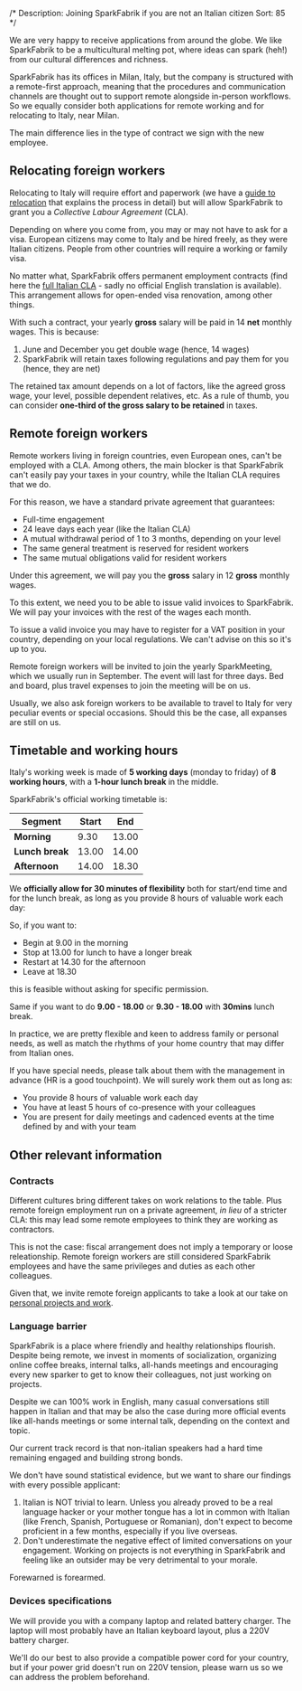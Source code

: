 /*
Description: Joining SparkFabrik if you are not an Italian citizen
Sort: 85
*/

We are very happy to receive applications from around the globe. We like SparkFabrik to be a multicultural melting pot, where ideas can spark (heh!) from our cultural differences and richness.

SparkFabrik has its offices in Milan, Italy, but the company is structured with a remote-first approach, meaning that the procedures and communication channels are thought out to support remote alongside in-person workflows.  
So we equally consider both applications for remote working and for relocating to Italy, near Milan.

The main difference lies in the type of contract we sign with the new employee.

## Relocating foreign workers

Relocating to Italy will require effort and paperwork (we have a [guide to relocation](../guides/relocating-to-italy.md) that explains the process in detail) but will allow SparkFabrik to grant you a _Collective Labour Agreement_ (CLA).

Depending on where you come from, you may or may not have to ask for a visa. European citizens may come to Italy and be hired freely, as they were Italian citizens. People from other countries will require a working or family visa.

No matter what, SparkFabrik offers permanent employment contracts (find here the [full Italian CLA](https://www.contrattocommercio.it) - sadly no official English translation is available). This arrangement allows for open-ended visa renovation, among other things.

With such a contract, your yearly **gross** salary will be paid in 14 **net** monthly wages. This is because:

1. June and December you get double wage (hence, 14 wages)
2. SparkFabrik will retain taxes following regulations and pay them for you (hence, they are net)

The retained tax amount depends on a lot of factors, like the agreed gross wage, your level, possible dependent relatives, etc. As a rule of thumb, you can consider **one-third of the gross salary to be retained** in taxes.

## Remote foreign workers

Remote workers living in foreign countries, even European ones, can't be employed with a CLA. Among others, the main blocker is that SparkFabrik can't easily pay your taxes in your country, while the Italian CLA requires that we do.

For this reason, we have a standard private agreement that guarantees:

* Full-time engagement
* 24 leave days each year (like the Italian CLA)
* A mutual withdrawal period of 1 to 3 months, depending on your level
* The same general treatment is reserved for resident workers
* The same mutual obligations valid for resident workers

Under this agreement, we will pay you the **gross** salary in 12 **gross** monthly wages.

To this extent, we need you to be able to issue valid invoices to SparkFabrik. We will pay your invoices with the rest of the wages each month.

To issue a valid invoice you may have to register for a VAT position in your country, depending on your local regulations. We can't advise on this so it's up to you.

Remote foreign workers will be invited to join the yearly SparkMeeting, which we usually run in September. The event will last for three days. Bed and board, plus travel expenses to join the meeting will be on us.

Usually, we also ask foreign workers to be available to travel to Italy for very peculiar events or special occasions. Should this be the case, all expanses are still on us.

## Timetable and working hours

Italy's working week is made of **5 working days** (monday to friday) of **8 working hours**, with a **1-hour lunch break** in the middle.

SparkFabrik's official working timetable is:

| Segment | Start | End |
| --- | --- | --- |
| **Morning** | 9.30 | 13.00 |
| **Lunch break** | 13.00 | 14.00 |
| **Afternoon** | 14.00 | 18.30 |

We **officially allow for 30 minutes of flexibility** both for start/end time and for the lunch break, as long as you provide 8 hours of valuable work each day:

So, if you want to:

* Begin at 9.00 in the morning
* Stop at 13.00 for lunch to have a longer break
* Restart at 14.30 for the afternoon
* Leave at 18.30

this is feasible without asking for specific permission.

Same if you want to do **9.00 - 18.00** or **9.30 - 18.00** with **30mins** lunch break.

In practice, we are pretty flexible and keen to address family or personal needs, as well as match the rhythms of your home country that may differ from Italian ones.

If you have special needs, please talk about them with the management in advance (HR is a good touchpoint). We will surely work them out as long as:

* You provide 8 hours of valuable work each day
* You have at least 5 hours of co-presence with your colleagues
* You are present for daily meetings and cadenced events at the time defined by and with your team

## Other relevant information

### Contracts

Different cultures bring different takes on work relations to the table. Plus remote foreign employment run on a private agreement, _in lieu_ of a stricter CLA: this may lead some remote employees to think they are working as contractors.

This is not the case: fiscal arrangement does not imply a temporary or loose releationship. Remote foreign workers are still considered SparkFabrik employees and have the same privileges and duties as each other colleagues.

Given that, we invite remote foreign applicants to take a look at our take on [personal projects and work](../working-at-sparkfabrik/personal-projects.md).

### Language barrier

SparkFabrik is a place where friendly and healthy relationships flourish. Despite being remote, we invest in moments of socialization, organizing online coffee breaks, internal talks, all-hands meetings and encouraging every new sparker to get to know their colleagues, not just working on projects.

Despite we can 100% work in English, many casual conversations still happen in Italian and that may be also the case during more official events like all-hands meetings or some internal talk, depending on the context and topic.

Our current track record is that non-italian speakers had a hard time remaining engaged and building strong bonds.

We don't have sound statistical evidence, but we want to share our findings with every possible applicant:

1. Italian is NOT trivial to learn. Unless you already proved to be a real language hacker or your mother tongue has a lot in common with Italian (like French, Spanish, Portuguese or Romanian), don't expect to become proficient in a few months, especially if you live overseas.
2. Don't underestimate the negative effect of limited conversations on your engagement. Working on projects is not everything in SparkFabrik and feeling like an outsider may be very detrimental to your morale.

Forewarned is forearmed.

### Devices specifications

We will provide you with a company laptop and related battery charger.
The laptop will most probably have an Italian keyboard layout, plus a 220V battery charger.

We'll do our best to also provide a compatible power cord for your country, but if your power grid doesn't run on 220V tension, please warn us so we can address the problem beforehand.
